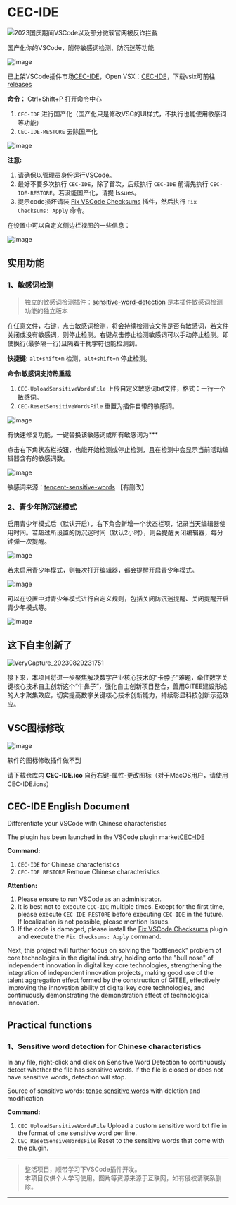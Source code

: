 # CEC-IDE

![2023国庆期间VSCode以及部分微软官网被反诈拦截](https://github.com/qxchuckle/vsc-cec-ide/assets/55614189/a219e4fb-35fa-40b4-aefb-371c5fc59c19)

国产化你的VSCode，附带敏感词检测、防沉迷等功能

![image](https://github.com/qxchuckle/vsc-cec-ide/assets/55614189/e78c4a3a-f8b7-47d0-9971-fdc4ffff2ed8)

已上架VSCode插件市场[CEC-IDE](https://marketplace.visualstudio.com/items?itemName=qcqx.cec-ide)，Open VSX：[CEC-IDE](https://open-vsx.org/extension/qcqx/cec-ide)，下载vsix可前往[releases](https://github.com/qxchuckle/vsc-cec-ide/releases)

**命令：** Ctrl+Shift+P 打开命令中心
1. `CEC-IDE` 进行国产化（国产化只是修改VSC的UI样式，不执行也能使用敏感词等功能）
2. `CEC-IDE-RESTORE` 去除国产化

![image](https://github.com/qxchuckle/vsc-cec-ide/assets/55614189/712346f4-61e5-4118-a650-cfab5bcfebcc)

**注意:**
1. 请确保以管理员身份运行VSCode。
2. 最好不要多次执行 `CEC-IDE`，除了首次，后续执行 `CEC-IDE` 前请先执行 `CEC-IDE-RESTORE`。若没能国产化，请提 Issues。
3. 提示code损坏请装 [Fix VSCode Checksums](https://marketplace.visualstudio.com/items?itemName=lehni.vscode-fix-checksums) 插件，然后执行 `Fix Checksums: Apply` 命令。

在设置中可以自定义侧边栏视图的一些信息：

![image](https://github.com/qxchuckle/vsc-cec-ide/assets/55614189/fda2cb4f-e067-473d-93f4-091f108d7813)

## 实用功能

### 1、敏感词检测 

> 独立的敏感词检测插件：[sensitive-word-detection](https://github.com/qxchuckle/sensitive-word-detection) 是本插件敏感词检测功能的独立版本

在任意文件，右键，点击敏感词检测，将会持续检测该文件是否有敏感词，若文件关闭或没有敏感词，则停止检测。右键点击停止检测敏感词可以手动停止检测。即使换行(最多隔一行)且隔着干扰字符也能检测到。

**快捷键:** `alt+shift+m` 检测，`alt+shift+n` 停止检测。

**命令:**敏感词支持**热重载**
1. `CEC-UploadSensitiveWordsFile` 上传自定义敏感词txt文件，格式：一行一个敏感词。
2. `CEC-ResetSensitiveWordsFile` 重置为插件自带的敏感词。

![image](https://github.com/qxchuckle/vsc-cec-ide/assets/55614189/9ef1cf17-5c01-4cc5-86ce-dd879e0dc60e)

有快速修复功能，一键替换该敏感词或所有敏感词为***

点击右下角状态栏按钮，也能开始检测或停止检测，且在检测中会显示当前活动编辑器含有的敏感词数。

![image](https://github.com/qxchuckle/vsc-cec-ide/assets/55614189/ecfaa61c-d369-446b-9ec6-7e2b8f559ee7)

敏感词来源：[tencent-sensitive-words](https://github.com/cjh0613/tencent-sensitive-words) 【有删改】

### 2、青少年防沉迷模式
启用青少年模式后（默认开启），右下角会新增一个状态栏项，记录当天编辑器使用时间。若超过所设置的防沉迷时间（默认2小时），则会提醒关闭编辑器，每分钟弹一次提醒。

![image](https://github.com/qxchuckle/vsc-cec-ide/assets/55614189/14cf0ec9-55b0-4cc8-b34d-fa9ca6d9d7df)

若未启用青少年模式，则每次打开编辑器，都会提醒开启青少年模式。

![image](https://github.com/qxchuckle/vsc-cec-ide/assets/55614189/2a318e33-4dd3-4323-84e2-83d294238ff3)

可以在设置中对青少年模式进行自定义规则，包括关闭防沉迷提醒、关闭提醒开启青少年模式等。

![image](https://github.com/qxchuckle/vsc-cec-ide/assets/55614189/44ff083d-5cb4-4aca-a2d9-4d2f0b3500f3)

## 这下自主创新了

![VeryCapture_20230829231751](https://github.com/qxchuckle/vsc-cec-ide/assets/55614189/04f3848a-cb7d-4f90-b4ca-7f699d742edf)

接下来，本项目将进一步聚焦解决数字产业核心技术的“卡脖子”难题，牵住数字关键核心技术自主创新这个“牛鼻子”，强化自主创新项目整合，善用GITEE建设形成的人才聚集效应，切实提高数字关键核心技术创新能力，持续彰显科技创新示范效应。

## VSC图标修改

![image](https://github.com/qxchuckle/vsc-cec-ide/assets/55614189/984daf13-e4e9-4658-b44a-caa97e57ecba)

软件的图标修改插件做不到

请下载仓库内 **CEC-IDE.ico** 自行右键-属性-更改图标（对于MacOS用户，请使用 CEC-IDE.icns）

## CEC-IDE English Document

Differentiate your VSCode with Chinese characteristics

The plugin has been launched in the VSCode plugin market[CEC-IDE](https://marketplace.visualstudio.com/items?itemName=qcqx.cec-ide)

**Command:**
1. `CEC-IDE` for Chinese characteristics
2. `CEC-IDE RESTORE` Remove Chinese characteristics

**Attention:**
1. Please ensure to run VSCode as an administrator.
2. It is best not to execute `CEC-IDE` multiple times. Except for the first time, please execute `CEC-IDE RESTORE` before executing `CEC-IDE` in the future. If localization is not possible, please mention Issues.
3. If the code is damaged, please install the [Fix VSCode Checksums](https://marketplace.visualstudio.com/items?itemName=lehni.vscode-fix-checksums) plugin and execute the `Fix Checksums: Apply` command.

Next, this project will further focus on solving the "bottleneck" problem of core technologies in the digital industry, holding onto the "bull nose" of independent innovation in digital key core technologies, strengthening the integration of independent innovation projects, making good use of the talent aggregation effect formed by the construction of GITEE, effectively improving the innovation ability of digital key core technologies, and continuously demonstrating the demonstration effect of technological innovation.

## Practical functions

### 1、Sensitive word detection for Chinese characteristics

In any file, right-click and click on Sensitive Word Detection to continuously detect whether the file has sensitive words. If the file is closed or does not have sensitive words, detection will stop.

Source of sensitive words: [tense sensitive words](https://github.com/cjh0613/tencent-sensitive-words) with deletion and modification

**Command:**
1. `CEC UploadSensitiveWordsFile` Upload a custom sensitive word txt file in the format of one sensitive word per line.
2. `CEC ResetSensiveWordsFile` Reset to the sensitive words that come with the plugin.

***

> 整活项目，顺带学习下VSCode插件开发。  
> 本项目仅供个人学习使用。图片等资源来源于互联网，如有侵权请联系删除。

***

